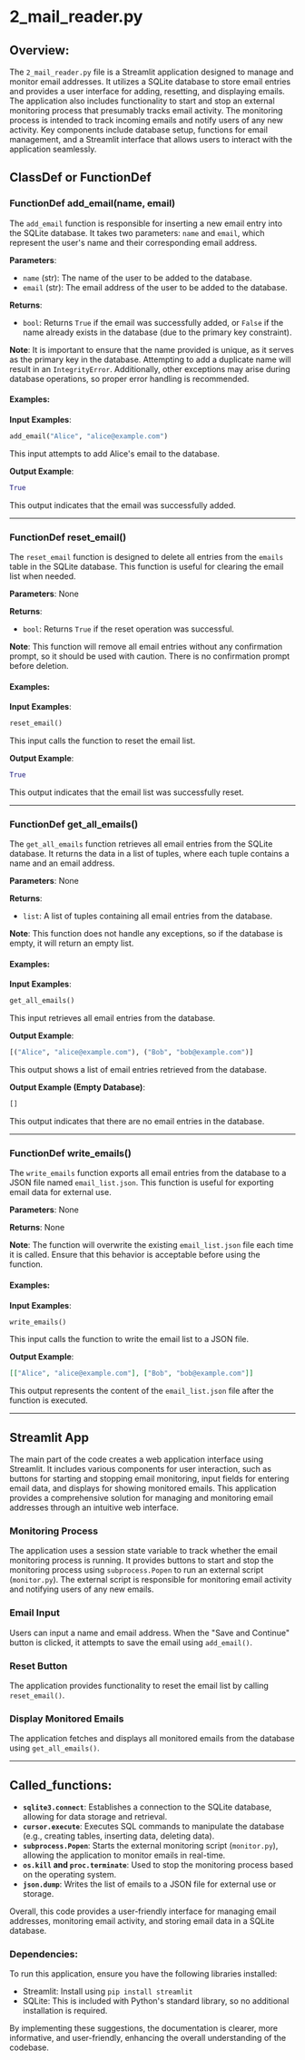 # 2_mail_reader.py

## Overview:
The `2_mail_reader.py` file is a Streamlit application designed to manage and monitor email addresses. It utilizes a SQLite database to store email entries and provides a user interface for adding, resetting, and displaying emails. The application also includes functionality to start and stop an external monitoring process that presumably tracks email activity. The monitoring process is intended to track incoming emails and notify users of any new activity. Key components include database setup, functions for email management, and a Streamlit interface that allows users to interact with the application seamlessly.

## ClassDef or FunctionDef

### FunctionDef add_email(name, email)
The `add_email` function is responsible for inserting a new email entry into the SQLite database. It takes two parameters: `name` and `email`, which represent the user's name and their corresponding email address.

**Parameters**:
- `name` (str): The name of the user to be added to the database.
- `email` (str): The email address of the user to be added to the database.

**Returns**:
- `bool`: Returns `True` if the email was successfully added, or `False` if the name already exists in the database (due to the primary key constraint).

**Note**: It is important to ensure that the name provided is unique, as it serves as the primary key in the database. Attempting to add a duplicate name will result in an `IntegrityError`. Additionally, other exceptions may arise during database operations, so proper error handling is recommended.

#### Examples:
**Input Examples**: 
```python
add_email("Alice", "alice@example.com")
```
This input attempts to add Alice's email to the database.

**Output Example**:
```python
True
```
This output indicates that the email was successfully added.

---

### FunctionDef reset_email()
The `reset_email` function is designed to delete all entries from the `emails` table in the SQLite database. This function is useful for clearing the email list when needed.

**Parameters**: None

**Returns**:
- `bool`: Returns `True` if the reset operation was successful.

**Note**: This function will remove all email entries without any confirmation prompt, so it should be used with caution. There is no confirmation prompt before deletion.

#### Examples:
**Input Examples**: 
```python
reset_email()
```
This input calls the function to reset the email list.

**Output Example**:
```python
True
```
This output indicates that the email list was successfully reset.

---

### FunctionDef get_all_emails()
The `get_all_emails` function retrieves all email entries from the SQLite database. It returns the data in a list of tuples, where each tuple contains a name and an email address.

**Parameters**: None

**Returns**:
- `list`: A list of tuples containing all email entries from the database.

**Note**: This function does not handle any exceptions, so if the database is empty, it will return an empty list.

#### Examples:
**Input Examples**: 
```python
get_all_emails()
```
This input retrieves all email entries from the database.

**Output Example**:
```python
[("Alice", "alice@example.com"), ("Bob", "bob@example.com")]
```
This output shows a list of email entries retrieved from the database.

**Output Example (Empty Database)**:
```python
[]
```
This output indicates that there are no email entries in the database.

---

### FunctionDef write_emails()
The `write_emails` function exports all email entries from the database to a JSON file named `email_list.json`. This function is useful for exporting email data for external use.

**Parameters**: None

**Returns**: None

**Note**: The function will overwrite the existing `email_list.json` file each time it is called. Ensure that this behavior is acceptable before using the function.

#### Examples:
**Input Examples**: 
```python
write_emails()
```
This input calls the function to write the email list to a JSON file.

**Output Example**:
```json
[["Alice", "alice@example.com"], ["Bob", "bob@example.com"]]
```
This output represents the content of the `email_list.json` file after the function is executed.

---

## Streamlit App
The main part of the code creates a web application interface using Streamlit. It includes various components for user interaction, such as buttons for starting and stopping email monitoring, input fields for entering email data, and displays for showing monitored emails. This application provides a comprehensive solution for managing and monitoring email addresses through an intuitive web interface.

### Monitoring Process
The application uses a session state variable to track whether the email monitoring process is running. It provides buttons to start and stop the monitoring process using `subprocess.Popen` to run an external script (`monitor.py`). The external script is responsible for monitoring email activity and notifying users of any new emails.

### Email Input
Users can input a name and email address. When the "Save and Continue" button is clicked, it attempts to save the email using `add_email()`.

### Reset Button
The application provides functionality to reset the email list by calling `reset_email()`.

### Display Monitored Emails
The application fetches and displays all monitored emails from the database using `get_all_emails()`.

---

## Called_functions:
- **`sqlite3.connect`**: Establishes a connection to the SQLite database, allowing for data storage and retrieval.
- **`cursor.execute`**: Executes SQL commands to manipulate the database (e.g., creating tables, inserting data, deleting data).
- **`subprocess.Popen`**: Starts the external monitoring script (`monitor.py`), allowing the application to monitor emails in real-time.
- **`os.kill` and `proc.terminate`**: Used to stop the monitoring process based on the operating system.
- **`json.dump`**: Writes the list of emails to a JSON file for external use or storage.

Overall, this code provides a user-friendly interface for managing email addresses, monitoring email activity, and storing email data in a SQLite database. 

### Dependencies:
To run this application, ensure you have the following libraries installed:
- Streamlit: Install using `pip install streamlit`
- SQLite: This is included with Python's standard library, so no additional installation is required.

By implementing these suggestions, the documentation is clearer, more informative, and user-friendly, enhancing the overall understanding of the codebase.